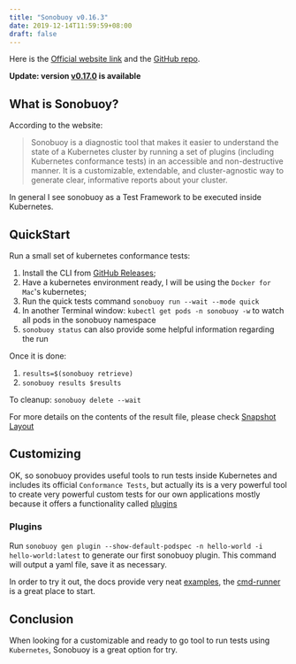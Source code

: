```yaml
---
title: "Sonobuoy v0.16.3"
date: 2019-12-14T11:59:59+08:00
draft: false
---
```


Here is the [Official website link](https://sonobuoy.io/) and the [GitHub repo](https://github.com/vmware-tanzu/sonobuoy).

**Update: version [v0.17.0](https://sonobuoy.io/docs/v0.17.0/index.html) is available**

## What is Sonobuoy?

According to the website:

> Sonobuoy is a diagnostic tool that makes it easier to understand the state of a Kubernetes cluster by running a set of plugins (including Kubernetes conformance tests) in an accessible and non-destructive manner. It is a customizable, extendable, and cluster-agnostic way to generate clear, informative reports about your cluster.

In general I see sonobuoy as a Test Framework to be executed inside Kubernetes.

## QuickStart

Run a small set of kubernetes conformance tests:

1. Install the CLI from [GitHub Releases](https://github.com/vmware-tanzu/sonobuoy/releases);
2. Have a kubernetes environment ready, I will be using the `Docker for Mac`'s kubernetes;
3. Run the quick tests command `sonobuoy run --wait --mode quick`
4. In another Terminal window: `kubectl get pods -n sonobuoy -w` to watch all pods in the sonobuoy namespace
5. `sonobuoy status` can also provide some helpful information regarding the run

Once it is done:

1. `results=$(sonobuoy retrieve)`
2. `sonobuoy results $results`

To cleanup: `sonobuoy delete --wait`

For more details on the contents of the result file, please check [Snapshot Layout](https://sonobuoy.io/docs/v0.16.3/snapshot/)

## Customizing

OK, so sonobuoy provides useful tools to run tests inside Kubernetes and includes its official `Conformance Tests`, but actually its is a very powerful tool to create very powerful custom tests for our own applications mostly because it offers a functionality called [plugins](https://sonobuoy.io/docs/v0.16.3/plugins/)

### Plugins

Run `sonobuoy gen plugin --show-default-podspec -n hello-world -i hello-world:latest` to generate our first sonobuoy plugin. This command will output a yaml file, save it as necessary.


In order to try it out, the docs provide very neat [examples](https://github.com/vmware-tanzu/sonobuoy/blob/master/examples/plugins), the [cmd-runner](https://github.com/vmware-tanzu/sonobuoy/blob/master/examples/plugins/cmd-runner) is a great place to start.



## Conclusion

When looking for a customizable and ready to go tool to run tests using `Kubernetes`, Sonobuoy is a great option for try.

